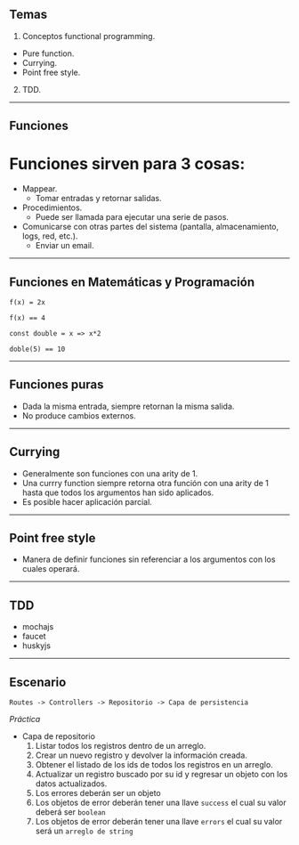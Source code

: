 
## Temas

1. Conceptos functional programming.
  + Pure function.
  + Currying.
  + Point free style.

2. TDD.

---

## Funciones

Funciones sirven para 3 cosas:
===

+ Mappear.
	- Tomar entradas y retornar salidas.
+ Procedimientos.
	- Puede ser llamada para ejecutar una serie de pasos.
+ Comunicarse con otras partes del sistema (pantalla, almacenamiento, logs, red, etc.).
	- Enviar un email.

---

## Funciones en Matemáticas y Programación

`f(x) = 2x`

`f(x) == 4`

`const double = x => x*2`

`doble(5) == 10`

---

## Funciones puras

+ Dada la misma entrada, siempre retornan la misma salida.
+ No produce cambios externos.

---

## Currying

+ Generalmente son funciones con una arity de 1.
+ Una currry function siempre retorna otra función con una arity de 1 hasta que todos los argumentos han sido aplicados.
+ Es posible hacer aplicación parcial.

---

## Point free style

+ Manera de definir funciones sin referenciar a los argumentos con los cuales operará.

---

## TDD

+ mochajs
+ faucet
+ huskyjs

---

## Escenario

`Routes -> Controllers -> Repositorio -> Capa de persistencia`

*Práctica*
+ Capa de repositorio
  1. Listar todos los registros dentro de un arreglo.
  2. Crear un nuevo registro y devolver la información creada.
  3. Obtener el listado de los ids de todos los registros en un arreglo.
  4. Actualizar un registro buscado por su id y regresar un objeto con los datos actualizados.
  5. Los errores deberán ser un objeto
  6. Los objetos de error deberán tener una llave `success` el cual su valor deberá ser `boolean`
  7. Los objetos de error deberán tener una llave `errors` el cual su valor será un `arreglo de string` 


